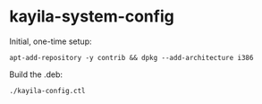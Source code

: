# kayila-system-config

Initial, one-time setup:

```
apt-add-repository -y contrib && dpkg --add-architecture i386
```

Build the .deb:

```
./kayila-config.ctl
```
